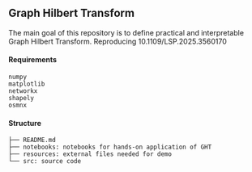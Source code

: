 ## Graph Hilbert Transform

The main goal of this repository is to define practical and interpretable Graph Hilbert Transform. Reproducing 10.1109/LSP.2025.3560170

#### Requirements
```
numpy
matplotlib
networkx
shapely
osmnx
```

#### Structure

```
├── README.md
├── notebooks: notebooks for hands-on application of GHT 
├── resources: external files needed for demo
└── src: source code
```

